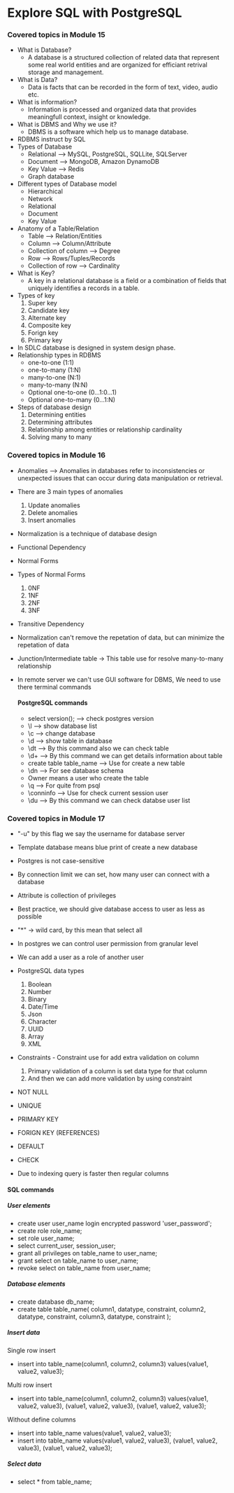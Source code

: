 # Explore SQL with PostgreSQL

### Covered topics in Module 15

- What is Database?
  - A database is a structured collection of related data that represent some real world entities and are organized for efficiant retrival storage and management.
- What is Data?
  - Data is facts that can be recorded in the form of text, video, audio etc.
- What is information?
  - Information is processed and organized data that provides meaningfull context, insight or knowledge.
- What is DBMS and Why we use it?
  - DBMS is a software which help us to manage database.
- RDBMS instruct by SQL
- Types of Database
  - Relational --> MySQL, PostgreSQL, SQLLite, SQLServer
  - Document --> MongoDB, Amazon DynamoDB
  - Key Value --> Redis
  - Graph database
- Different types of Database model
  - Hierarchical
  - Network
  - Relational
  - Document
  - Key Value
- Anatomy of a Table/Relation
  - Table --> Relation/Entities
  - Column --> Column/Attribute
  - Collection of column --> Degree
  - Row --> Rows/Tuples/Records
  - Collection of row --> Cardinality
- What is Key?
  - A key in a relational database is a field or a combination of fields that uniquely identifies a records in a table.
- Types of key
  1. Super key
  2. Candidate key
  3. Alternate key
  4. Composite key
  5. Forign key
  6. Primary key
- In SDLC database is designed in system design phase.
- Relationship types in RDBMS
  - one-to-one (1:1)
  - one-to-many (1:N)
  - many-to-one (N:1)
  - many-to-many (N:N)
  - Optional one-to-one (0...1:0...1)
  - Optional one-to-many (0...1:N)
- Steps of database design
  1. Determining entities
  2. Determining attributes
  3. Relationship among entities or relationship cardinality
  4. Solving many to many

### Covered topics in Module 16

- Anomalies --> Anomalies in databases refer to inconsistencies or unexpected issues that can occur during data manipulation or retrieval.
- There are 3 main types of anomalies
  1. Update anomalies
  2. Delete anomalies
  3. Insert anomalies
- Normalization is a technique of database design
- Functional Dependency
- Normal Forms
- Types of Normal Forms
  1. 0NF
  2. 1NF
  3. 2NF
  4. 3NF
- Transitive Dependency
- Normalization can't remove the repetation of data, but can minimize the repetation of data
- Junction/Intermediate table -> This table use for resolve many-to-many relationship
- In remote server we can't use GUI software for DBMS, We need to use there terminal commands

  #### PostgreSQL commands

  - select version(); --> check postgres version
  - \l --> show database list
  - \c --> change database
  - \d --> show table in database
  - \dt --> By this command also we can check table
  - \d+ --> By this command we can get details information about table
  - create table table_name --> Use for create a new table
  - \dn --> For see database schema
  - Owner means a user who create the table
  - \q --> For quite from psql
  - \conninfo --> Use for check current session user
  - \du --> By this command we can check databse user list

### Covered topics in Module 17

- "-u" by this flag we say the username for database server
- Template database means blue print of create a new database
- Postgres is not case-sensitive
- By connection limit we can set, how many user can connect with a database
- Attribute is collection of privileges
- Best practice, we should give database access to user as less as possible
- "\*" -> wild card, by this mean that select all
- In postgres we can control user permission from granular level
- We can add a user as a role of another user
- PostgreSQL data types
  1. Boolean
  2. Number
  3. Binary
  4. Date/Time
  5. Json
  6. Character
  7. UUID
  8. Array
  9. XML
- Constraints - Constraint use for add extra validation on column

  1.  Primary validation of a column is set data type for that column
  2.  And then we can add more validation by using constraint

- NOT NULL
- UNIQUE
- PRIMARY KEY
- FORIGN KEY (REFERENCES)
- DEFAULT
- CHECK
- Due to indexing query is faster then regular columns

#### SQL commands

##### User elements

- create user user_name login encrypted password 'user_password';
- create role role_name;
- set role user_name;
- select current_user, session_user;
- grant all privileges on table_name to user_name;
- grant select on table_name to user_name;
- revoke select on table_name from user_name;

##### Database elements

- create database db_name;
- create table table_name(
  column1, datatype, constraint,
  column2, datatype, constraint,
  column3, datatype, constraint
  );

##### Insert data

Single row insert

- insert into table_name(column1, column2, column3) values(value1, value2, value3);

Multi row insert

- insert into table_name(column1, column2, column3)
  values(value1, value2, value3), (value1, value2, value3), (value1, value2, value3);

Without define columns

- insert into table_name values(value1, value2, value3);
- insert into table_name
  values(value1, value2, value3), (value1, value2, value3), (value1, value2, value3);

##### Select data

- select \* from table_name;
